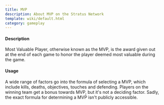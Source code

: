 ```yaml
---
title: MVP
description: About MVP on the Stratus Network
template: wiki/default.html
category: gameplay
---
```


#### Description

Most Valuable Player, otherwise known as the MVP, is the award given out at the end of each game to honor the player deemed most valuable during the game.

#### Usage

A wide range of factors go into the formula of selecting a MVP, which include kills, deaths, objectives, touches and defending. Players on the winning team get a bonus towards MVP, but it's not a deciding factor. Sadly, the exact formula for determining a MVP isn't publicly accessible.
